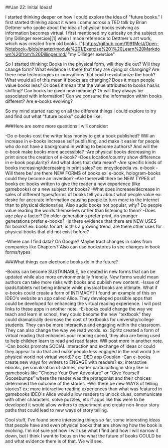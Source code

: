 ##Jan 22: Initial Ideas!

I started thinking deeper on how I could explore the idea of "future books." I first started thinking about it when I came across a TED talk by Brian Dettmer who spoke about the idea of physical books evolving as information becomes virtual. I first mentioned my curiosity on the subject on [my Dillinger exercise][1] when I made reference to Dettmer's art work, which was created from old books.
[1]:https://github.com/1991MelJ/Open-Notebook-/blob/master/module%201/Exercise%201%20Learn%20Markdown%20from%20Dillinger.md/ "my Dillinger exercise" 

So I started thinking: Books in the physical form, will they die out? Will they change form? What evidence is there that they are dying or changing? Are there new technologies or innovations that could revolutionize the book? 
What would all of this mean if books are changing? Does it mean people value books less? Or does it mean that the value attributed to books has/is shifting? Can books be given new meaning? Or will they always be associated with information? Can we consume the information within books different? Are e-books evolving?

So my mind started racing on all the different things I could explore to try and find out what "future books" could be like. 

###Here are some more questions I will consider:

-Do e-books cost the writer less money to get a book published? Will an increase in e-books increase self publishing, and make it easier for people who do not have a background in writing to become authors? And will the e-book make books more accessible?
-Are physical books decreasing in print since the creation of e-book?
-Does location/country show difference in e-book popularity? And what does that data mean?
-Are specific kinds of books increasing/decreasing in print sales? ex: encyclopedia vs. e-book 
-Will there be/ are there NEW FORMS of books ex: e-book, hologram-books could they become an invention? 
-Are there/will there be NEW TYPES of books ex: books written to give the reader a new experience (like gamebooks) or a new subject for books?
-What does increase/decrease in sales of different types/forms of books tell you about what people value ex: desire for accurate information causing people to turn more to the internet than to physical dictionaries. Also audio books not popular, why? Do people value reading the words themselves rather than listening to them? 
-Does age play a factor? Do older generations prefer print, do younger generations prefer e-books?
-Is there evidence that there are NEW USES for books? ex: books for art, is this a growing trend, are there other uses for physical books that did not exist before?

-Where can I find data? On Google? Maybe tract changes in sales from companies like Chapters? Also can use bookstores to see changes in book forms/types

###What things can electronic books do in the future?

-Books can become SUSTAINABLE, be created in new forms that can be updated while also more environmentally friendly. New forms would mean authors can take more risks with books and publish new content.
-Issue of ipads/tablets not being intimate while physical books are intimate. What if e-books could create a form of INTIMACY? I found an example of this on IDEO's website an app called Alice. They developed possible apps that could be developed for enhancing the virtual reading experience. I will post links to these apps in another note.
-E-books could change the way we teach and learn in school, they could become the new "textbook" they could dramatically decrease the cost of textbooks for university/college students. They can be more interactive and engaging within the classroom. They can also change the way we read words. ex: Spritz created a form of virtual reading that enhances your reading speed, they also are being used to help children learn to read and read faster. Will post more in another note.
-Can books promote SOCIAL interaction and exchange of ideas or could they appear to do that and make people less engaged in the real world (i.e: physical world not virtual world)? ex: IDEO app Couplan
-Can e-books create new ways for writers to ENGAGE with readers? ex: interactive ebooks, personalization of stories, reader participating in story like in gamebooks like "Choose Your Own Adventure" or "Give Yourself Goosebumps" where the reader was the protagonist and their choices determined the outcome of the stories. 
-Will there be new WAYS of telling stories? ex: more interactive reading experiences than what was featured in gamebooks  IDEO's Alice would allow readers to unlock clues, communicate with other characters, solve puzzles, etc if apps like this were to be developed it would allow writers to experiment and create non-linear story paths that could lead to new ways of story telling. 

Cool stuff, I've found some interesting things so far, some interesting ideas that people have and even physical books that are showing how the book is evolving. I'm not sure yet how I will use what I find and how I will narrow it down, but I think I want to focus on the what the future of books COULD be and what evidence there is of that. We will see.

